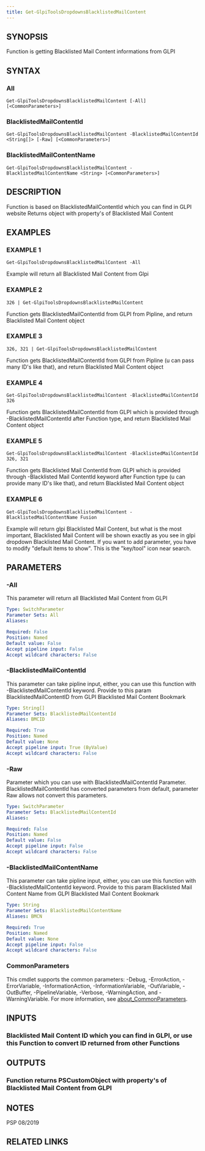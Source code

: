 ```yaml
---
title: Get-GlpiToolsDropdownsBlacklistedMailContent
---
```


## SYNOPSIS
Function is getting Blacklisted Mail Content informations from GLPI

## SYNTAX

### All
```
Get-GlpiToolsDropdownsBlacklistedMailContent [-All] [<CommonParameters>]
```

### BlacklistedMailContentId
```
Get-GlpiToolsDropdownsBlacklistedMailContent -BlacklistedMailContentId <String[]> [-Raw] [<CommonParameters>]
```

### BlacklistedMailContentName
```
Get-GlpiToolsDropdownsBlacklistedMailContent -BlacklistedMailContentName <String> [<CommonParameters>]
```

## DESCRIPTION
Function is based on BlacklistedMailContentId which you can find in GLPI website
Returns object with property's of Blacklisted Mail Content

## EXAMPLES

### EXAMPLE 1
```
Get-GlpiToolsDropdownsBlacklistedMailContent -All
```

Example will return all Blacklisted Mail Content from Glpi

### EXAMPLE 2
```
326 | Get-GlpiToolsDropdownsBlacklistedMailContent
```

Function gets BlacklistedMailContentId from GLPI from Pipline, and return Blacklisted Mail Content object

### EXAMPLE 3
```
326, 321 | Get-GlpiToolsDropdownsBlacklistedMailContent
```

Function gets BlacklistedMailContentId from GLPI from Pipline (u can pass many ID's like that), and return Blacklisted Mail Content object

### EXAMPLE 4
```
Get-GlpiToolsDropdownsBlacklistedMailContent -BlacklistedMailContentId 326
```

Function gets BlacklistedMailContentId from GLPI which is provided through -BlacklistedMailContentId after Function type, and return Blacklisted Mail Content object

### EXAMPLE 5
```
Get-GlpiToolsDropdownsBlacklistedMailContent -BlacklistedMailContentId 326, 321
```

Function gets Blacklisted Mail ContentId from GLPI which is provided through -Blacklisted Mail ContentId keyword after Function type (u can provide many ID's like that), and return Blacklisted Mail Content object

### EXAMPLE 6
```
Get-GlpiToolsDropdownsBlacklistedMailContent -BlacklistedMailContentName Fusion
```

Example will return glpi Blacklisted Mail Content, but what is the most important, Blacklisted Mail Content will be shown exactly as you see in glpi dropdown Blacklisted Mail Content.
If you want to add parameter, you have to modify "default items to show".
This is the "key/tool" icon near search.

## PARAMETERS

### -All
This parameter will return all Blacklisted Mail Content from GLPI

```yaml
Type: SwitchParameter
Parameter Sets: All
Aliases:

Required: False
Position: Named
Default value: False
Accept pipeline input: False
Accept wildcard characters: False
```

### -BlacklistedMailContentId
This parameter can take pipline input, either, you can use this function with -BlacklistedMailContentId keyword.
Provide to this param BlacklistedMailContentID from GLPI Blacklisted Mail Content Bookmark

```yaml
Type: String[]
Parameter Sets: BlacklistedMailContentId
Aliases: BMCID

Required: True
Position: Named
Default value: None
Accept pipeline input: True (ByValue)
Accept wildcard characters: False
```

### -Raw
Parameter which you can use with BlacklistedMailContentId Parameter.
BlacklistedMailContentId has converted parameters from default, parameter Raw allows not convert this parameters.

```yaml
Type: SwitchParameter
Parameter Sets: BlacklistedMailContentId
Aliases:

Required: False
Position: Named
Default value: False
Accept pipeline input: False
Accept wildcard characters: False
```

### -BlacklistedMailContentName
This parameter can take pipline input, either, you can use this function with -BlacklistedMailContentId keyword.
Provide to this param Blacklisted Mail Content Name from GLPI Blacklisted Mail Content Bookmark

```yaml
Type: String
Parameter Sets: BlacklistedMailContentName
Aliases: BMCN

Required: True
Position: Named
Default value: None
Accept pipeline input: False
Accept wildcard characters: False
```

### CommonParameters
This cmdlet supports the common parameters: -Debug, -ErrorAction, -ErrorVariable, -InformationAction, -InformationVariable, -OutVariable, -OutBuffer, -PipelineVariable, -Verbose, -WarningAction, and -WarningVariable. For more information, see [about_CommonParameters](http://go.microsoft.com/fwlink/?LinkID=113216).

## INPUTS

### Blacklisted Mail Content ID which you can find in GLPI, or use this Function to convert ID returned from other Functions
## OUTPUTS

### Function returns PSCustomObject with property's of Blacklisted Mail Content from GLPI
## NOTES
PSP 08/2019

## RELATED LINKS
